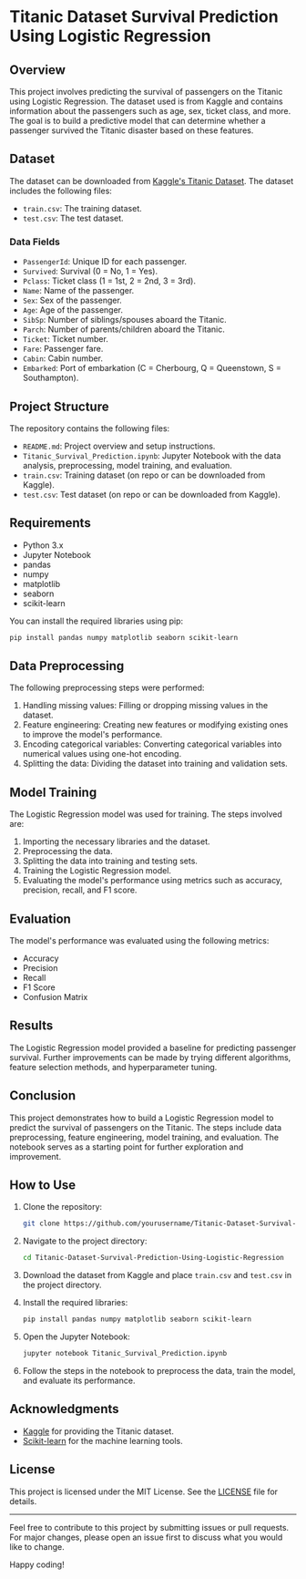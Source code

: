 # Titanic Dataset Survival Prediction Using Logistic Regression

## Overview

This project involves predicting the survival of passengers on the Titanic using Logistic Regression. The dataset used is from Kaggle and contains information about the passengers such as age, sex, ticket class, and more. The goal is to build a predictive model that can determine whether a passenger survived the Titanic disaster based on these features.

## Dataset

The dataset can be downloaded from [Kaggle's Titanic Dataset](https://www.kaggle.com/c/titanic/data). The dataset includes the following files:
- `train.csv`: The training dataset.
- `test.csv`: The test dataset.

### Data Fields

- `PassengerId`: Unique ID for each passenger.
- `Survived`: Survival (0 = No, 1 = Yes).
- `Pclass`: Ticket class (1 = 1st, 2 = 2nd, 3 = 3rd).
- `Name`: Name of the passenger.
- `Sex`: Sex of the passenger.
- `Age`: Age of the passenger.
- `SibSp`: Number of siblings/spouses aboard the Titanic.
- `Parch`: Number of parents/children aboard the Titanic.
- `Ticket`: Ticket number.
- `Fare`: Passenger fare.
- `Cabin`: Cabin number.
- `Embarked`: Port of embarkation (C = Cherbourg, Q = Queenstown, S = Southampton).

## Project Structure

The repository contains the following files:

- `README.md`: Project overview and setup instructions.
- `Titanic_Survival_Prediction.ipynb`: Jupyter Notebook with the data analysis, preprocessing, model training, and evaluation.
- `train.csv`: Training dataset (on repo or can be downloaded from Kaggle).
- `test.csv`: Test dataset (on repo or can be downloaded from Kaggle).

## Requirements

- Python 3.x
- Jupyter Notebook
- pandas
- numpy
- matplotlib
- seaborn
- scikit-learn

You can install the required libraries using pip:

```bash
pip install pandas numpy matplotlib seaborn scikit-learn
```

## Data Preprocessing

The following preprocessing steps were performed:

1. Handling missing values: Filling or dropping missing values in the dataset.
2. Feature engineering: Creating new features or modifying existing ones to improve the model's performance.
3. Encoding categorical variables: Converting categorical variables into numerical values using one-hot encoding.
4. Splitting the data: Dividing the dataset into training and validation sets.

## Model Training

The Logistic Regression model was used for training. The steps involved are:

1. Importing the necessary libraries and the dataset.
2. Preprocessing the data.
3. Splitting the data into training and testing sets.
4. Training the Logistic Regression model.
5. Evaluating the model's performance using metrics such as accuracy, precision, recall, and F1 score.

## Evaluation

The model's performance was evaluated using the following metrics:

- Accuracy
- Precision
- Recall
- F1 Score
- Confusion Matrix

## Results

The Logistic Regression model provided a baseline for predicting passenger survival. Further improvements can be made by trying different algorithms, feature selection methods, and hyperparameter tuning.

## Conclusion

This project demonstrates how to build a Logistic Regression model to predict the survival of passengers on the Titanic. The steps include data preprocessing, feature engineering, model training, and evaluation. The notebook serves as a starting point for further exploration and improvement.

## How to Use

1. Clone the repository:
   ```bash
   git clone https://github.com/yourusername/Titanic-Dataset-Survival-Prediction-Using-Logistic-Regression.git
   ```

2. Navigate to the project directory:
   ```bash
   cd Titanic-Dataset-Survival-Prediction-Using-Logistic-Regression
   ```

3. Download the dataset from Kaggle and place `train.csv` and `test.csv` in the project directory.

4. Install the required libraries:
   ```bash
   pip install pandas numpy matplotlib seaborn scikit-learn
   ```

5. Open the Jupyter Notebook:
   ```bash
   jupyter notebook Titanic_Survival_Prediction.ipynb
   ```

6. Follow the steps in the notebook to preprocess the data, train the model, and evaluate its performance.

## Acknowledgments

- [Kaggle]([https://www.kaggle.com](https://www.kaggle.com/competitions/titanic/data)) for providing the Titanic dataset.
- [Scikit-learn](https://scikit-learn.org) for the machine learning tools.

## License

This project is licensed under the MIT License. See the [LICENSE](LICENSE) file for details.

---

Feel free to contribute to this project by submitting issues or pull requests. For major changes, please open an issue first to discuss what you would like to change.

Happy coding!
